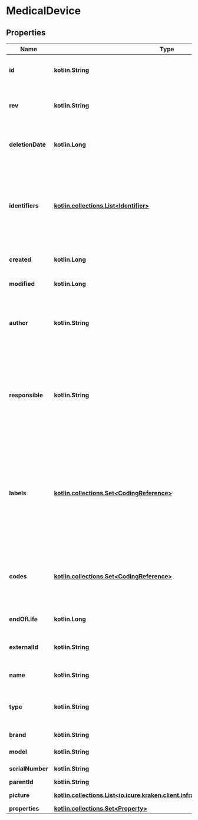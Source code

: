 
# MedicalDevice

## Properties
Name | Type | Description | Notes
------------ | ------------- | ------------- | -------------
**id** | **kotlin.String** | The Id of the MedicalDevice. We encourage using either a v4 UUID or a HL7 Id. |  [optional]
**rev** | **kotlin.String** | the revision of the medical device in the database, used for conflict management / optimistic locking. |  [optional]
**deletionDate** | **kotlin.Long** | the soft delete timestamp. When a medical device is ”deleted“, this is set to a non null value: the moment of the deletion |  [optional]
**identifiers** | [**kotlin.collections.List&lt;Identifier&gt;**](Identifier.md) | Typically used for business / client identifiers. An identifier should identify a device uniquely and unambiguously. However, iCure can&#39;t guarantee the uniqueness of those identifiers : This is something you need to take care of. | 
**created** | **kotlin.Long** | the creation date of the medical device (encoded as epoch). |  [optional]
**modified** | **kotlin.Long** | the last modification date of the medical device (encoded as epoch). |  [optional]
**author** | **kotlin.String** | The id of the [User] that created this medical device. When creating the device, this field will be filled automatically by the current user id if not provided. |  [optional]
**responsible** | **kotlin.String** | The id of the data owner that is responsible of this medical device. When creating the medical device, will be filled automatically by the current user data owner id ([HealthcareProfessional], [Patient] or [MedicalDevice]) if missing |  [optional]
**labels** | [**kotlin.collections.Set&lt;CodingReference&gt;**](CodingReference.md) | A label is an item from a codification system that qualifies a medical device as being member of a certain class, whatever the value it might have taken. If the label qualifies the content of a field, it means that whatever the content of the field, the label will always apply. LOINC is a codification system typically used for labels. | 
**codes** | [**kotlin.collections.Set&lt;CodingReference&gt;**](CodingReference.md) | A code is an item from a codification system that qualifies the content of this medical device. SNOMED-CT, ICPC-2 or ICD-10 codifications systems can be used for codes | 
**endOfLife** | **kotlin.Long** | Soft delete (unix epoch in ms) timestamp of the medical device |  [optional]
**externalId** | **kotlin.String** | An external (from another source) id with no guarantee or requirement for unicity. |  [optional]
**name** | **kotlin.String** | Name of the device/application recording the data |  [optional]
**type** | **kotlin.String** | Type of device/application recording the data. (eg. \&quot;smartphone\&quot;, \&quot;watch\&quot;,...) |  [optional]
**brand** | **kotlin.String** | Brand of the device recording the data |  [optional]
**model** | **kotlin.String** | Model of the device recording the data |  [optional]
**serialNumber** | **kotlin.String** | Serial number of the device recording the data |  [optional]
**parentId** | **kotlin.String** |  |  [optional]
**picture** | [**kotlin.collections.List&lt;io.icure.kraken.client.infrastructure.ByteArrayWrapper&gt;**](io.icure.kraken.client.infrastructure.ByteArrayWrapper.md) | Picture of the device/application |  [optional]
**properties** | [**kotlin.collections.Set&lt;Property&gt;**](Property.md) |  | 




